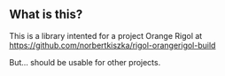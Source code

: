 ## What is this?

This is a library intented for a project Orange Rigol at https://github.com/norbertkiszka/rigol-orangerigol-build

But... should be usable for other projects.
